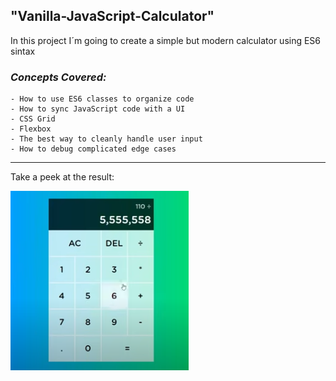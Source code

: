## **"Vanilla-JavaScript-Calculator"**

In this project I´m going to create a simple but modern calculator using ES6 sintax

### **_Concepts Covered:_**

    - How to use ES6 classes to organize code
    - How to sync JavaScript code with a UI
    - CSS Grid
    - Flexbox
    - The best way to cleanly handle user input
    - How to debug complicated edge cases

---

Take a peek at the result:

![ a simple calculator](./img/calculator.PNG "A calculator")
